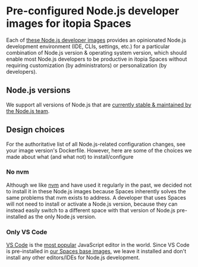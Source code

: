 # Pre-configured Node.js developer images for itopia Spaces

Each of [these Node.js developer images](https://github.com/orgs/itopia-inc/packages?tab=packages&repo_name=spaces-images&q=node)
provides an opinionated Node.js development environment (IDE, CLIs, settings, etc.)
for a particular combination of Node.js version & operating system version,
which should enable most Node.js developers to be productive in itopia Spaces
without requiring customization (by administrators) or personalization (by developers).

## Node.js versions

We support all versions of Node.js that are
[currently stable & maintained by the Node.js team](https://nodejs.org/en/about/releases/).

## Design choices

For the authoritative list of all Node.js-related configuration changes,
see your image version's Dockerfile.
However, here are some of the choices we made
about what (and what not) to install/configure

### No nvm

Although we like [nvm](https://github.com/nvm-sh/nvm)
and have used it regularly in the past,
we decided not to install it in these Node.js images
because Spaces inherently solves the same problems that nvm exists to address.
A developer that uses Spaces
will not need to install or activate a Node.js version,
because they can instead easily switch to a different space
with that version of Node.js pre-installed as the only Node.js version.

### Only VS Code

[VS Code](https://code.visualstudio.com/)
is the
[most popular](https://2020.stateofjs.com/en-US/other-tools/#text_editors)
JavaScript editor in the world.
Since VS Code is pre-installed in
[our Spaces base images](https://github.com/orgs/itopia-inc/packages?repo_name=spaces-base-images),
we leave it installed
and don't install any other editors/IDEs for Node.js development.
